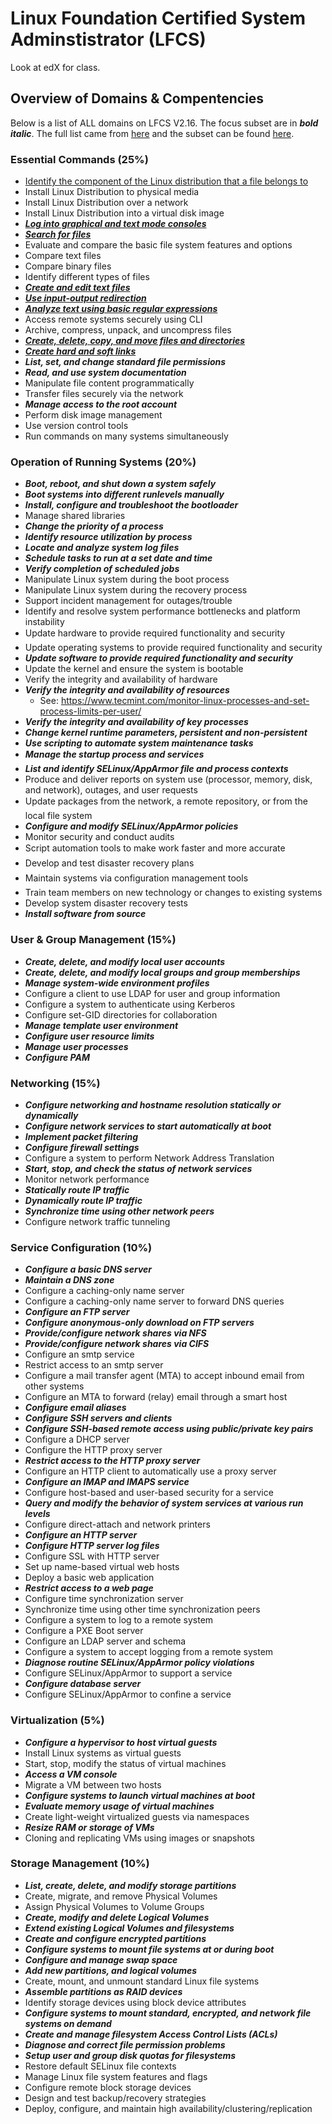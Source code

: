 # Linux Foundation Certified System Adminstistrator (LFCS)

Look at edX for class.

## Overview of Domains & Compentencies

Below is a list of ALL domains on LFCS V2.16.  The focus subset are in ***bold italic***.  The full list came from [here](https://training.linuxfoundation.org/images/pdfs/LFCS_Domains_Competencies_V2.16.pdf) and the subset can be found [here](https://training.linuxfoundation.org/certification/lfcs).

### Essential Commands (25%)

* [Identify the component of the Linux distribution that a file belongs to](./essential_commands.md#component_file_belongs_to)
* Install Linux Distribution to physical media  
* Install Linux Distribution over a network
* Install Linux Distribution into a virtual disk image
* [***Log into graphical and text mode consoles***](./essential_commands.md#graphical_and_text_mode_consoles)
* [***Search for files***](./essential_commands.md#search_for_files)
* Evaluate and compare the basic file system features and options
* Compare text files
* Compare binary files
* Identify different types of files
* [***Create and edit text files***](./essential_commands.md#create_and_edit_text_files)
* [***Use input-output redirection***](./essential_commands.md#using_input_output_redirection)
* [***Analyze text using basic regular expressions***](./essential_commands.md#analyze_text_with_regex)
* Access remote systems securely using CLI
* Archive, compress, unpack, and uncompress files
* [***Create, delete, copy, and move files and directories***](./essential_commands.md#create_delete_copy_move_files_directories)
* [***Create hard and soft links***](./essential_commands.md#create_hard_and_soft_links)
* ***List, set, and change standard file permissions***
* ***Read, and use system documentation***
* Manipulate file content programmatically
* Transfer files securely via the network
* ***Manage access to the root account***
* Perform disk image management
* Use version control tools
* Run commands on many systems simultaneously

### Operation of Running Systems (20%)

* ***Boot, reboot, and shut down a system safely***
* ***Boot systems into different runlevels manually***
* ***Install, configure and troubleshoot the bootloader***
* Manage shared libraries
* ***Change the priority of a process***
* ***Identify resource utilization by process***
* ***Locate and analyze system log files***
* ***Schedule tasks to run at a set date and time***
* ***Verify completion of scheduled jobs***
* Manipulate Linux system during the boot process
* Manipulate Linux system during the recovery process
* Support incident management for outages/trouble
* Identify and resolve system performance bottlenecks and platform instability
* Update hardware to provide required functionality and security
* Update operating systems to provide required functionality and security
* ***Update software to provide required functionality and security***
* Update the kernel and ensure the system is bootable
* Verify the integrity and availability of hardware
* ***Verify the integrity and availability of resources***
  * See: https://www.tecmint.com/monitor-linux-processes-and-set-process-limits-per-user/
* ***Verify the integrity and availability of key processes***
* ***Change kernel runtime parameters, persistent and non-persistent***
* ***Use scripting to automate system maintenance tasks***
* ***Manage the startup process and services***
* ***List and identify SELinux/AppArmor file and process contexts***
* Produce and deliver reports on system use (processor, memory, disk, and network), outages, and user requests
* Update packages from the network, a remote repository, or from the local file system
* ***Configure and modify SELinux/AppArmor policies***
* Monitor security and conduct audits
* Script automation tools to make work faster and more accurate
* Develop and test disaster recovery plans
* Maintain systems via configuration management tools
* Train team members on new technology or changes to existing systems
* Develop system disaster recovery tests
* ***Install software from source***

### User & Group Management (15%)

* ***Create, delete, and modify local user accounts***
* ***Create, delete, and modify local groups and group memberships***
* ***Manage system-wide environment profiles***
* Configure a client to use LDAP for user and group information
* Configure a system to authenticate using Kerberos
* Configure set-GID directories for collaboration
* ***Manage template user environment***
* ***Configure user resource limits***
* ***Manage user processes***
* ***Configure PAM***

### Networking (15%)

* ***Configure networking and hostname resolution statically or dynamically***
* ***Configure network services to start automatically at boot***
* ***Implement packet filtering***
* ***Configure firewall settings***
* Configure a system to perform Network Address Translation
* ***Start, stop, and check the status of network services***
* Monitor network performance
* ***Statically route IP traffic***
* ***Dynamically route IP traffic***
* ***Synchronize time using other network peers***
* Configure network traffic tunneling

### Service Configuration (10%)
* ***Configure a basic DNS server***
* ***Maintain a DNS zone***
* Configure a caching-only name server
* Configure a caching-only name server to forward DNS queries
* ***Configure an FTP server***
* ***Configure anonymous-only download on FTP servers***
* ***Provide/configure network shares via NFS***
* ***Provide/configure network shares via CIFS***
* Configure an smtp service
* Restrict access to an smtp server
* Configure a mail transfer agent (MTA) to accept inbound email from other systems
* Configure an MTA to forward (relay) email through a smart host
* ***Configure email aliases***
* ***Configure SSH servers and clients***
* ***Configure SSH-based remote access using public/private key pairs***
* Configure a DHCP server
* Configure the HTTP proxy server
* ***Restrict access to the HTTP proxy server***
* Configure an HTTP client to automatically use a proxy server
* ***Configure an IMAP and IMAPS service***
* Configure host-based and user-based security for a service
* ***Query and modify the behavior of system services at various run levels***
* Configure direct-attach and network printers
* ***Configure an HTTP server***
* ***Configure HTTP server log files***
* Configure SSL with HTTP server
* Set up name-based virtual web hosts
* Deploy a basic web application
* ***Restrict access to a web page***
* Configure time synchronization server
* Synchronize time using other time synchronization peers
* Configure a system to log to a remote system
* Configure a PXE Boot server
* Configure an LDAP server and schema
* Configure a system to accept logging from a remote system
* ***Diagnose routine SELinux/AppArmor policy violations***
* Configure SELinux/AppArmor to support a service
* ***Configure database server***
* Configure SELinux/AppArmor to confine a service

### Virtualization (5%)
* ***Configure a hypervisor to host virtual guests***
* Install Linux systems as virtual guests
* Start, stop, modify the status of virtual machines
* ***Access a VM console***
* Migrate a VM between two hosts
* ***Configure systems to launch virtual machines at boot***
* ***Evaluate memory usage of virtual machines***
* Create light-weight virtualized guests via namespaces
* ***Resize RAM or storage of VMs***
* Cloning and replicating VMs using images or snapshots

### Storage Management (10%)
* ***List, create, delete, and modify storage partitions***
* Create, migrate, and remove Physical Volumes
* Assign Physical Volumes to Volume Groups
* ***Create, modify and delete Logical Volumes***
* ***Extend existing Logical Volumes and filesystems***
* ***Create and configure encrypted partitions***
* ***Configure systems to mount file systems at or during boot***
* ***Configure and manage swap space***
* ***Add new partitions, and logical volumes***
* Create, mount, and unmount standard Linux file systems
* ***Assemble partitions as RAID devices***
* Identify storage devices using block device attributes
* ***Configure systems to mount standard, encrypted, and network file systems on demand***
* ***Create and manage filesystem Access Control Lists (ACLs)***
* ***Diagnose and correct file permission problems***
* ***Setup user and group disk quotas for filesystems***
* Restore default SELinux file contexts
* Manage Linux file system features and flags
* Configure remote block storage devices
* Design and test backup/recovery strategies
* Deploy, configure, and maintain high availability/clustering/replication
